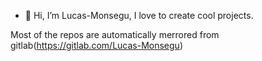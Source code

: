 - 👋 Hi, I’m Lucas-Monsegu, I love to create cool projects.

Most of the repos are automatically merrored from gitlab(https://gitlab.com/Lucas-Monsegu)

<!---
Lucas-Monsegu/Lucas-Monsegu is a ✨ special ✨ repository because its `README.md` (this file) appears on your GitHub profile.
You can click the Preview link to take a look at your changes.
--->

